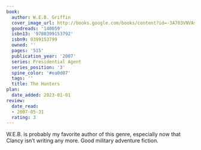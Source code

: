 ```yaml
---
book:
  author: W.E.B. Griffin
  cover_image_url: http://books.google.com/books/content?id=-3A703VNVAsC&printsec=frontcover&img=1&zoom=1&edge=curl&source=gbs_api
  goodreads: '140059'
  isbn13: '9780399153792'
  isbn9: 0399153799
  owned: ''
  pages: '515'
  publication_year: '2007'
  series: Presidential Agent
  series_position: '3'
  spine_color: '#ea0d07'
  tags: ''
  title: The Hunters
plan:
  date_added: 2023-01-01
review:
  date_read:
  - 2007-05-31
  rating: 3
---
```


W.E.B. is probably my favorite author of this genre, especially now that Clancy isn’t writing any more. Good military adventure fiction.
